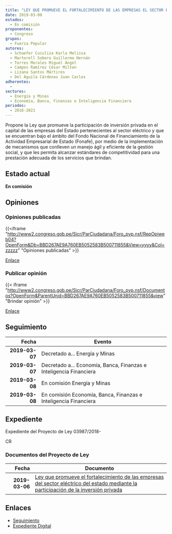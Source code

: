 ```yaml
---
title: "LEY QUE PROMUEVE EL FORTALECIMIENTO DE LAS EMPRESAS EL SECTOR ELÉCTRICO DEL ESTADO MEDIANTE LA PARTICIPACIÓN DE LA INVERSIÓN PRIVADA"
date: 2019-03-08
estados: 
  - En comisión
proponentes: 
  - Congreso
grupos: 
  - Fuerza Popular
autores: 
  - Schaefer Cuculiza Karla Melissa
  - Martorell Sobero Guillermo Hernán
  - Torres Morales Miguel Ángel
  - Campos Ramírez César Milton
  - Lizana Santos Mártires
  - Del Águila Cárdenas Juan Carlos
adherentes: 
  - 
sectores: 
  - Energía y Minas
  - Economía, Banca, Finanzas e Inteligencia Financiera
periodos: 
  - 2016-2021
---
```


Propone la Ley que promueve la participación de inversión privada en el capital de las empresas del Estado pertenecientes al sector eléctrico y que se encuentran bajo el ámbito del Fondo Nacional de Financiamiento de la Actividad Empresarial de Estado (Fonafe), por medio de la implementación de mecanismos que conlleven un manejo ágil y eficiente de la gestión social, y que les permita alcanzar estándares de competitividad para una prestación adecuada de los servicios que brindan.


## Estado actual

**En comisión**

## Opiniones

### Opiniones publicadas

{{<iframe "http://www2.congreso.gob.pe/Sicr/ParCiudadana/Foro_pvp.nsf/RepOpiweb04?OpenForm&Db=BBD267AE9A760EB5052583B500711855&View=yyyy&Col=zzzzz" "Opiniones publicadas" >}}

[Enlace](http://www2.congreso.gob.pe/Sicr/ParCiudadana/Foro_pvp.nsf/RepOpiweb04?OpenForm&Db=BBD267AE9A760EB5052583B500711855&View=yyyy&Col=zzzzz)
### Publicar opinión

{{< iframe "http://www2.congreso.gob.pe/Sicr/ParCiudadana/Foro_pvp.nsf/Documentos?OpenForm&ParentUnid=BBD267AE9A760EB5052583B500711855&view" "Brindar opinión" >}}

[Enlace](http://www2.congreso.gob.pe/Sicr/ParCiudadana/Foro_pvp.nsf/Documentos?OpenForm&ParentUnid=BBD267AE9A760EB5052583B500711855&view)

## Seguimiento

| Fecha | Evento |
|------:|--------|
| **2019-03-07** | Decretado a... Energía y Minas|
| **2019-03-07** | Decretado a... Economía, Banca, Finanzas e Inteligencia Financiera|
| **2019-03-08** | En comisión Energía y Minas|
| **2019-03-08** | En comisión Economía, Banca, Finanzas e Inteligencia Financiera|


## Expediente

Expediente del Proyecto de Ley 03987/2018-

CR


### Documentos del Proyecto de Ley

| Fecha | Documento |
|------:|--------|
| **2019-03-06** | [Ley que promueve el fortalecimiento de las empresas del sector eléctrico del estado mediante la participación de la inversión privada](http://www.leyes.congreso.gob.pe/Documentos/2016_2021/Proyectos_de_Ley_y_de_Resoluciones_Legislativas/PL0398720190306.pdf) |

## Enlaces 

- [Seguimiento](http://www2.congreso.gob.pe/Sicr/TraDocEstProc/CLProLey2016.nsf/f7fff46988ca05b1052578e100829cc7/7ded808d32b46c25052583b500628bde?OpenDocument)
- [Expediente Digital](http://www2.congreso.gob.pe/Sicr/TraDocEstProc/CLProLey2016.nsf/f7fff46988ca05b1052578e100829cc7/7ded808d32b46c25052583b500628bde?OpenDocument&Click=05257FB7005EB655.eb71d0cf91d8294e05256cdf006b5706/$Body/0.1C6C)
